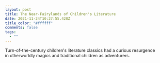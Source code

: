 ```yaml
---
layout: post
title: The Near-Fairylands of Children's Literature
date: 2021-11-24T10:27:55.428Z
title_color: "#ffffff"
comments: false
tags:
  - ""
---
```

Turn-of-the-century children's literature classics had a curious resurgence in otherworldly magics and traditional children as adventurers.